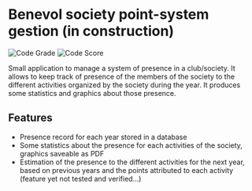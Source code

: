 # Benevol society point-system gestion (in construction)
![Code Grade](https://www.code-inspector.com/project/6307/status/svg)
![Code Score](https://www.code-inspector.com/project/6307/score/svg)

Small application to manage a system of presence in a club/society.
It allows to keep track of presence of the members of the society to the different activities organized by the society
during the year. It produces some statistics and graphics about those presence.

## Features
-  Presence record for each year stored in a database
-  Some statistics about the presence for each activities of the society, graphics saveable as PDF
-  Estimation of the presence to the different activities for the next year, based on previous years and the points
   attributed to each activity (feature yet not tested and verified...)
